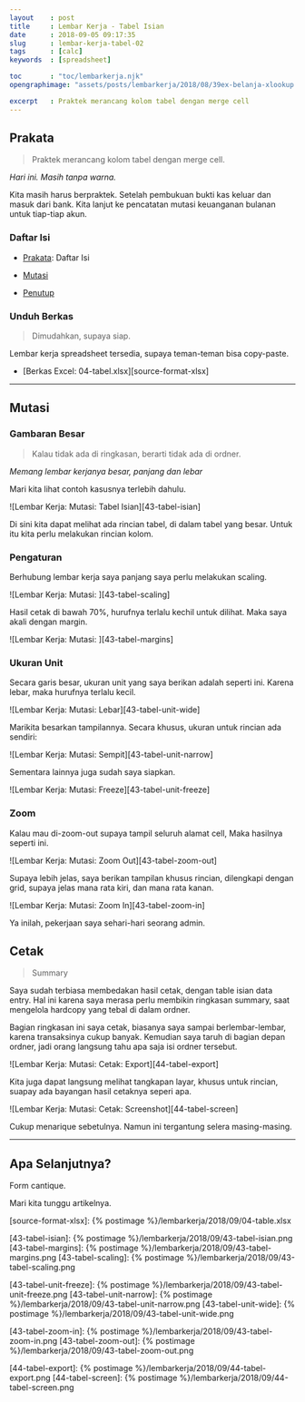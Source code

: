 ```yaml
---
layout    : post
title     : Lembar Kerja - Tabel Isian
date      : 2018-09-05 09:17:35
slug      : lembar-kerja-tabel-02
tags      : [calc]
keywords  : [spreadsheet]

toc       : "toc/lembarkerja.njk"
opengraphimage: "assets/posts/lembarkerja/2018/08/39ex-belanja-xlookup.png"

excerpt   : Praktek merancang kolom tabel dengan merge cell
---
```


<a name="prakata"></a>

## Prakata

> Praktek merancang kolom tabel dengan merge cell. 

_Hari ini. Masih tanpa warna._

Kita masih harus berpraktek.
Setelah pembukuan bukti kas keluar dan masuk dari bank.
Kita lanjut ke pencatatan mutasi keuanganan bulanan untuk tiap-tiap akun.

### Daftar Isi

* [Prakata](#prakata): Daftar Isi

* [Mutasi](#mutasi)

* [Penutup](#penutup)

### Unduh Berkas

> Dimudahkan, supaya siap.

Lembar kerja spreadsheet tersedia,
supaya teman-teman bisa copy-paste.

* [Berkas Excel: 04-tabel.xlsx][source-format-xlsx]

-- -- --

<a name="mutasi"></a>

## Mutasi

### Gambaran Besar

> Kalau tidak ada di ringkasan, berarti tidak ada di ordner.

_Memang lembar kerjanya besar, panjang dan lebar_

Mari kita lihat contoh kasusnya terlebih dahulu.

![Lembar Kerja: Mutasi: Tabel Isian][43-tabel-isian]

Di sini kita dapat melihat ada rincian tabel,
di dalam tabel yang besar.
Untuk itu kita perlu melakukan rincian kolom.

### Pengaturan

Berhubung lembar kerja saya panjang saya perlu melakukan scaling.

![Lembar Kerja: Mutasi: ][43-tabel-scaling]

Hasil cetak di bawah 70%, hurufnya terlalu kechil untuk dilihat.
Maka saya akali dengan margin.

![Lembar Kerja: Mutasi: ][43-tabel-margins]

### Ukuran Unit

Secara garis besar,
ukuran unit yang saya berikan adalah seperti ini.
Karena lebar, maka hurufnya terlalu kecil.

![Lembar Kerja: Mutasi: Lebar][43-tabel-unit-wide]

Marikita besarkan tampilannya.
Secara khusus, ukuran untuk rincian ada sendiri:

![Lembar Kerja: Mutasi: Sempit][43-tabel-unit-narrow]

Sementara lainnya juga sudah saya siapkan.

![Lembar Kerja: Mutasi: Freeze][43-tabel-unit-freeze]

### Zoom

Kalau mau di-zoom-out supaya tampil seluruh alamat cell,
Maka hasilnya seperti ini.

![Lembar Kerja: Mutasi: Zoom Out][43-tabel-zoom-out]

Supaya lebih jelas, saya berikan tampilan khusus rincian,
dilengkapi dengan grid, supaya jelas mana rata kiri,
dan mana rata kanan.

![Lembar Kerja: Mutasi: Zoom In][43-tabel-zoom-in]

Ya inilah, pekerjaan saya sehari-hari seorang admin.

## Cetak

> Summary

Saya sudah terbiasa membedakan hasil cetak,
dengan table isian data entry.
Hal ini karena saya merasa perlu membikin ringkasan summary,
saat mengelola hardcopy yang tebal di dalam ordner.

Bagian ringkasan ini saya cetak,
biasanya saya sampai berlembar-lembar,
karena transaksinya cukup banyak.
Kemudian saya taruh di bagian depan ordner,
jadi orang langsung tahu apa saja isi ordner tersebut.

![Lembar Kerja: Mutasi: Cetak: Export][44-tabel-export]

Kita juga dapat langsung melihat tangkapan layar,
khusus untuk rincian, suapay ada bayangan hasil cetaknya seperi apa.

![Lembar Kerja: Mutasi: Cetak: Screenshot][44-tabel-screen]

Cukup menarique sebetulnya.
Namun ini tergantung selera masing-masing.

-- -- --

<a name="selanjutnya"></a>

## Apa Selanjutnya?

Form cantique.

Mari kita tunggu artikelnya.

[//]: <> ( -- -- -- links below -- -- -- )

[source-format-xlsx]:   {% postimage %}/lembarkerja/2018/09/04-table.xlsx

[43-tabel-isian]:      {% postimage %}/lembarkerja/2018/09/43-tabel-isian.png
[43-tabel-margins]:     {% postimage %}/lembarkerja/2018/09/43-tabel-margins.png
[43-tabel-scaling]:     {% postimage %}/lembarkerja/2018/09/43-tabel-scaling.png

[43-tabel-unit-freeze]: {% postimage %}/lembarkerja/2018/09/43-tabel-unit-freeze.png
[43-tabel-unit-narrow]: {% postimage %}/lembarkerja/2018/09/43-tabel-unit-narrow.png
[43-tabel-unit-wide]:   {% postimage %}/lembarkerja/2018/09/43-tabel-unit-wide.png

[43-tabel-zoom-in]:     {% postimage %}/lembarkerja/2018/09/43-tabel-zoom-in.png
[43-tabel-zoom-out]:    {% postimage %}/lembarkerja/2018/09/43-tabel-zoom-out.png

[44-tabel-export]:      {% postimage %}/lembarkerja/2018/09/44-tabel-export.png
[44-tabel-screen]:      {% postimage %}/lembarkerja/2018/09/44-tabel-screen.png